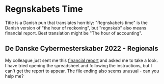 # Regnskabets Time

Title is a Danish pun that translates horribly: "Regnskabets time" is the Danish version of "the hour of reckoning", but "regnskab" also means financial report. Best translation might be "The hour of accounting".

## De Danske Cybermesterskaber 2022 - Regionals

My colleague just sent me this [financial report](regnskab.xlsm) and asked me to take a look.
I have tried opening the spreadsheet and following the instructions, but I can't get the report to appear.
The file ending also seems unusual - can you help me?
